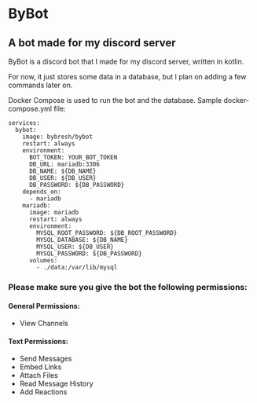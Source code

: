 # ByBot
## A bot made for my discord server

ByBot is a discord bot that I made for my discord server, written in kotlin.

For now, it just stores some data in a database, but I plan on adding a few commands later on.

Docker Compose is used to run the bot and the database.
Sample docker-compose.yml file:

```
services:
  bybot:
    image: bybresh/bybot
    restart: always
    environment:
      BOT_TOKEN: YOUR_BOT_TOKEN
      DB_URL: mariadb:3306
      DB_NAME: ${DB_NAME}
      DB_USER: ${DB_USER}
      DB_PASSWORD: ${DB_PASSWORD}
    depends_on:
      - mariadb
    mariadb:
      image: mariadb
      restart: always
      environment:
        MYSQL_ROOT_PASSWORD: ${DB_ROOT_PASSWORD}
        MYSQL_DATABASE: ${DB_NAME}
        MYSQL_USER: ${DB_USER}
        MYSQL_PASSWORD: ${DB_PASSWORD}
      volumes:
        - ./data:/var/lib/mysql
```

### Please make sure you give the bot the following permissions:
#### General Permissions:
- View Channels
#### Text Permissions:
- Send Messages
- Embed Links
- Attach Files
- Read Message History
- Add Reactions
